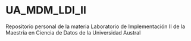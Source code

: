 # UA_MDM_LDI_II
Repositorio personal de la materia Laboratorio de Implementación II de la Maestría en Ciencia de Datos de la Universidad Austral

